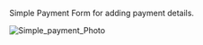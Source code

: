 Simple Payment Form for adding payment details.

![Simple_payment_Photo](https://github.com/ShrutiiChavan/Simple_Payment_Form/assets/153729013/cc357a11-aa64-4a8e-9637-281e4b852d90)



